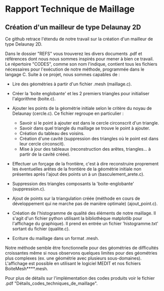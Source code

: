 # Rapport Technique de Maillage
## Création d'un mailleur de type Delaunay 2D

Ce github retrace l'étendu de notre travail sur la création d'un mailleur de type Delaunay 2D. 

Dans le dossier "REFS" vous trouverez les divers documents .pdf et références dont nous nous sommes inspirés pour mener 
à bien ce travail. Le répertoire "CODES", comme son nom l'indique, contient tous les fichiers nécessaires pour l'exécution 
de notre méthode, programmée dans le langage C. Suite à ce projet, nous sommes capables de : 

  - Lire des géométries à partir d'un fichier .mesh (maillage.c).
	
  - Créer la 'boite englobante' et les 2 premiers triangles pour initialiser l'algorithme (boite.c).
	
  - Ajouter les points de la géométrie initiale selon le critère du noyau de Delaunay (cercle.c). Ce fichier regroupe en particulier : 
	- Savoir si le point à ajouter est dans le cercle circonscrit d'un triangle.
	- Savoir dans quel triangle du maillage se trouve le point à ajouter.
	- Création du tableau des voisins.
	- Création d'une cavité (suppression des triangles où le point est dans leur cercle circonscit).
	- Mise à jour des tableaux (reconstruction des arêtes, triangles... à partir de la cavité créée).
	
  - Effectuer un forçage de la frontière, c'est à dire reconstruire proprement les éventuelles arêtes 
  de la frontière de la géométrie initiale non présentes après l'ajout des points un à un (basculement_arete.c).
	
  - Suppression des triangles composants la 'boite-englobante' (suppression.c).
	
  - Ajout de points sur la triangulation créée (méthode en cours de développement qui ne marche pas de manière optimale) 
  (ajout_point.c).
	
  - Création de l'histogramme de qualité des éléments de notre maillage. Il s'agit d'un fichier python utilisant 
  la bibliothèque matplotlib pour l'affichage du graphique). Il prend en entrée un fichier 'histogramme.txt' sortant 
  du fichier (qualite.c).
	
  - Ecriture du maillage dans un format .mesh.

Notre méthode semble être fonctionnelle pour des géométries de difficultés croissantes même si nous observons quelques 
limites pour des géométries plus complexes (ex. une géométrie avec plusieurs sous-domaines). 
L'affichage est possible en utilisant le logiciel MEDIT et nos fichiers BoiteMesh****.mesh.

Pour plus de détails sur l'implémentation des codes produits voir le fichier .pdf "Détails_codes_techniques_de_maillage".
